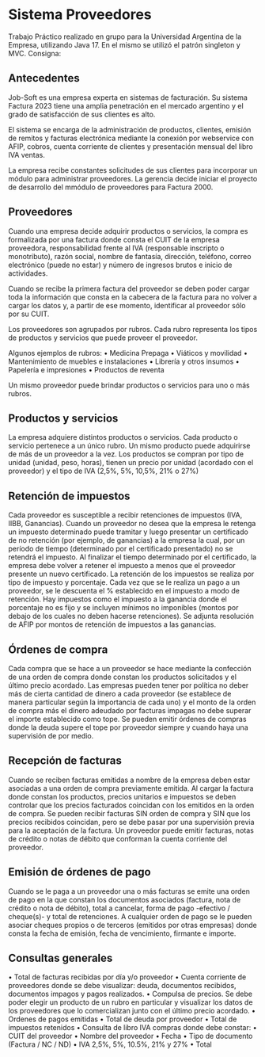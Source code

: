 <h1> Sistema Proveedores </h1>

Trabajo Práctico realizado en grupo para la Universidad Argentina de la Empresa, utilizando Java 17. En el mismo se utilizó el patrón singleton y MVC. Consigna:

<h2>Antecedentes</h2>

Job-Soft es una empresa experta en sistemas de facturación. Su sistema Factura 2023 tiene una amplia penetración en el mercado argentino y el grado de satisfacción de sus clientes es alto.
 
El sistema se encarga de la administración de productos, clientes, emisión de remitos y facturas electrónica mediante la conexión por webservice con AFIP, cobros, cuenta corriente de clientes y presentación mensual del libro IVA ventas.
 
La empresa recibe constantes solicitudes de sus clientes para incorporar un módulo para administrar proveedores. La gerencia decide iniciar el proyecto de desarrollo del mmódulo de proveedores para Factura 2000.

<h2>Proveedores</h2>

Cuando una empresa decide adquirir productos o servicios, la compra es formalizada por una factura donde consta el CUIT de la empresa proveedora, responsabilidad frente al IVA (responsable inscripto o monotributo), razón social, nombre de fantasía, dirección, teléfono, correo electrónico (puede no estar) y número de ingresos brutos e inicio de actividades.

Cuando se recibe la primera factura del proveedor se deben poder cargar toda la información que consta en la cabecera de la factura para no volver a cargar los datos y, a partir de ese momento, identificar al proveedor sólo por su CUIT.

Los proveedores son agrupados por rubros. Cada rubro representa los tipos de productos y servicios que puede proveer el proveedor.

Algunos ejemplos de rubros:
• Medicina Prepaga
• Viáticos y movilidad
• Mantenimiento de muebles e instalaciones
• Librería y otros insumos
• Papelería e impresiones
• Productos de reventa

Un mismo proveedor puede brindar productos o servicios para uno o más rubros.

<h2>Productos y servicios</h2>

La empresa adquiere distintos productos o servicios. Cada producto o servicio pertenece a un único rubro.
Un mismo producto puede adquirirse de más de un proveedor a la vez. 
Los productos se compran por tipo de unidad (unidad, peso, horas), tienen un precio por unidad (acordado con el proveedor) y el tipo de IVA (2,5%, 5%, 10,5%, 21% o 27%)

<h2>Retención de impuestos</h2>

Cada proveedor es susceptible a recibir retenciones de impuestos (IVA, IIBB, Ganancias). Cuando un proveedor no desea que la empresa le retenga un impuesto determinado puede tramitar y luego presentar un certificado de no retención (por ejemplo, de ganancias) a la empresa la cual, por un período de tiempo (determinado por el certificado presentado) no se retendrá el impuesto.
Al finalizar el tiempo determinado por el certificado, la empresa debe volver a retener el impuesto a menos que el proveedor presente un nuevo certificado.
La retención de los impuestos se realiza por tipo de impuesto y porcentaje. Cada vez que se le realiza un pago a un proveedor, se le descuenta el % establecido en el impuesto a modo de retención.
Hay impuestos como el impuesto a la ganancia donde el porcentaje no es fijo y se incluyen mínimos no imponibles (montos por debajo de los cuales no deben hacerse retenciones). Se adjunta resolución de AFIP por montos de retención de impuestos a las ganancias.

<h2>Órdenes de compra</h2>

Cada compra que se hace a un proveedor se hace mediante la confección de una orden de compra donde constan los productos solicitados y el último precio acordado.
Las empresas pueden tener por política no deber más de cierta cantidad de dinero a cada proveedor (se establece de manera particular según la importancia de cada uno) y el monto de la orden de compra más el dinero adeudado por facturas impagas no debe superar el importe establecido como tope. Se pueden emitir órdenes de compras donde la deuda supere el tope por proveedor siempre y cuando haya una supervisión de por medio.

<h2>Recepción de facturas</h2>

Cuando se reciben facturas emitidas a nombre de la empresa deben estar asociadas a una orden de compra previamente emitida. Al cargar la factura donde constan los productos, precios unitarios e impuestos se deben controlar que los precios facturados coincidan con los emitidos en la orden de compra.
Se pueden recibir facturas SIN orden de compra y SIN que los precios recibidos coincidan, pero se debe pasar por una supervisión previa para la aceptación de la factura.
Un proveedor puede emitir facturas, notas de crédito o notas de débito que conforman la cuenta corriente del proveedor.

<h2>Emisión de órdenes de pago</h2>

Cuando se le paga a un proveedor una o más facturas se emite una orden de pago en la que constan los documentos asociados (factura, nota de crédito o nota de débito), total a cancelar, forma de pago -efectivo / cheque(s)-  y total de retenciones.
A cualquier orden de pago se le pueden asociar cheques propios o de terceros (emitidos por otras empresas) donde consta la fecha de emisión, fecha de vencimiento, firmante e importe.

<h2>Consultas generales</h2>

• Total de facturas recibidas por día y/o proveedor
• Cuenta corriente de proveedores donde se debe visualizar: deuda, documentos recibidos, documentos impagos y pagos realizados.
• Compulsa de precios. Se debe poder elegir un producto de un rubro en particular y visualizar los datos de los proveedores que lo comercializan junto con el último precio acordado.
• Ordenes de pagos emitidas
• Total de deuda por proveedor
• Total de impuestos retenidos
• Consulta de libro IVA compras donde debe constar:
• CUIT del proveedor
• Nombre del proveedor
• Fecha
• Tipo de documento (Factura / NC / ND)
• IVA 2,5%, 5%, 10.5%, 21% y 27%
• Total
